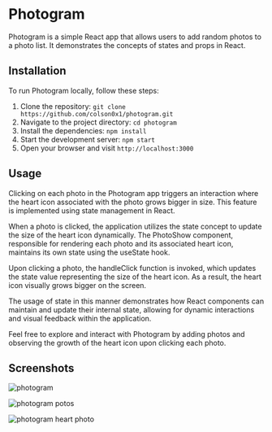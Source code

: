 # Photogram

Photogram is a simple React app that allows users to add random photos to a photo list. It demonstrates the concepts of states and props in React. 

## Installation

To run Photogram locally, follow these steps:

1. Clone the repository: `git clone https://github.com/colson0x1/photogram.git`
2. Navigate to the project directory: `cd photogram`
3. Install the dependencies: `npm install`
4. Start the development server: `npm start`
5. Open your browser and visit `http://localhost:3000`

## Usage

Clicking on each photo in the Photogram app triggers an interaction where the heart icon associated with the photo grows bigger in size. This feature is implemented using state management in React.

When a photo is clicked, the application utilizes the state concept to update the size of the heart icon dynamically. The PhotoShow component, responsible for rendering each photo and its associated heart icon, maintains its own state using the useState hook.

Upon clicking a photo, the handleClick function is invoked, which updates the state value representing the size of the heart icon. As a result, the heart icon visually grows bigger on the screen.

The usage of state in this manner demonstrates how React components can maintain and update their internal state, allowing for dynamic interactions and visual feedback within the application.

Feel free to explore and interact with Photogram by adding photos and observing the growth of the heart icon upon clicking each photo.

## Screenshots

![photogram](https://i.imgur.com/97ZRdCJ.png)

![photogram potos](https://i.imgur.com/XxAbJqw.png)

![photogram heart photo](https://i.imgur.com/EYIxUN5.png)